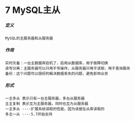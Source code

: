 # 7 MySQL主从

##### 定义

```
MySQL的主服务器和从服务器

```

##### 作用

```
实时灾备：一台主数据库宕机了，启用从数据库，用于故障切换
读写分离：主服务器可以只用于写操作，从服务器只用于读取，用于查询服务
备份：这个问题可以很好的解决数据丢失的问题，避免影响业务

```

##### 形式

```
一主多从 表示只有一台主服务器，多台从服务器
主主复制 表示互为主服务器，同时也互为从服务器
一主多从 ----扩展系统读取的性能，因为读是在从库读取的
多主一从 ----5.7开始支持
```